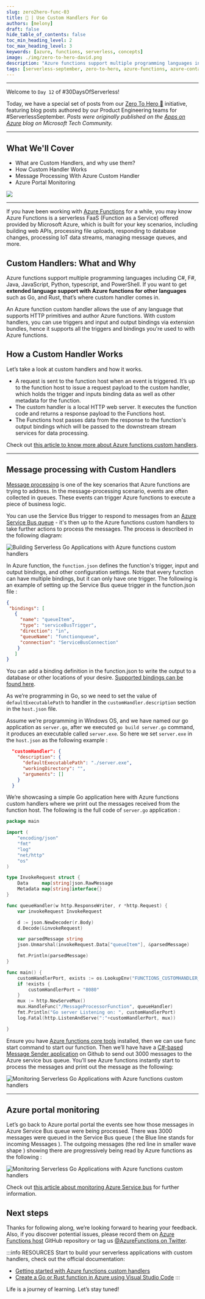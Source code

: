 ```yaml
---
slug: zero2hero-func-03
title: 🚀 | Use Custom Handlers For Go
authors: [melony]
draft: false
hide_table_of_contents: false
toc_min_heading_level: 2
toc_max_heading_level: 3
keywords: [azure, functions, serverless, concepts]
image: ./img/zero-to-hero-david.png
description: "Azure functions support multiple programming languages including C#, F#, Java, JavaScript, Python, typescript, and PowerShell. If you want to get extended language support with Azure functions for other languages such as Go, and Rust, that’s where custom handler comes in." 
tags: [serverless-september, zero-to-hero, azure-functions, azure-container-apps, dapr]
---
```


<head>
  <meta name="twitter:url" 
    content="https://azure.github.io/Cloud-Native/blog/zero2hero-func-03" />
  <meta name="twitter:title" 
    content="#ZeroToHero: Serverless Go Apps Using Custom Handlers" />
  <meta name="twitter:description" 
    content="#ZeroToHero: Serverless Go Apps Using Custom Handlers" />
  <meta name="twitter:image"
    content="https://azure.github.io/Cloud-Native/img/banners/serverless-zero2hero.png" />
  <meta name="twitter:card" content="summary_large_image" />
  <meta name="twitter:creator" 
    content="@nitya" />
  <meta name="twitter:site" content="@AzureAdvocates" /> 
  <link rel="canonical" 
    href="https://techcommunity.microsoft.com/t5/apps-on-azure-blog/building-serverless-go-applications-with-azure-functions-custom/ba-p/3623617" />
</head>

---


Welcome to `Day 12` of #30DaysOfServerless!


Today, we have a special set of posts from our [Zero To Hero 🚀](/serverless-september/ZeroToHero) initiative, featuring blog posts authored by our Product Engineering teams for #ServerlessSeptember. _Posts were originally published on the [Apps on Azure](https://techcommunity.microsoft.com/t5/apps-on-azure-blog/building-serverless-go-applications-with-azure-functions-custom/ba-p/3623617?WT.mc_id=javascript-99907-cxa) blog on Microsoft Tech Community._

---

## What We'll Cover
 * What are Custom Handlers, and why use them?
 * How Custom Handler Works
 * Message Processing With Azure Custom Handler
 * Azure Portal Monitoring

![](./img/zero-to-hero-melony.png)

---
 
If you have been working with [Azure Functions](https://docs.microsoft.com/azure/azure-functions/?WT.mc_id=javascript-99907-cxa) for a while, you may know Azure Functions is a serverless FaaS (Function as a Service) offered provided by Microsoft Azure, which is built for your key scenarios, including building web APIs, processing file uploads, responding to database changes, processing IoT data streams, managing message queues, and more.


## Custom Handlers: What and Why

Azure functions support multiple programming languages including C#, F#, Java, JavaScript, Python, typescript, and PowerShell. If you want to get **extended language support with Azure functions for other languages** such as Go, and Rust, that’s where custom handler comes in.

An Azure function custom handler allows the use of any language that supports HTTP primitives and author Azure functions. With custom handlers, you can use triggers and input and output bindings via extension bundles,  hence it supports all the triggers and bindings you're used to with Azure functions.


## How a Custom Handler Works

Let’s take a look at custom handlers and how it works.  
 * A request is sent to the function host when an event is triggered.  It’s up to the function host to issue a request payload to the custom handler, which holds the trigger and inputs binding data as well as other metadata for the function. 
  * The custom handler is a local HTTP web server. It executes the function code and returns a response payload to the Functions host. 
  * The Functions host passes data from the response to the function's output bindings which will be passed to the downstream stream services for data processing. 
  
Check out [this article to know more about Azure functions custom handlers](https://docs.microsoft.com/azure/azure-functions/functions-custom-handlers?WT.mc_id=javascript-99907-cxa).

---

## Message processing with Custom Handlers

[Message processing](https://docs.microsoft.com/azure/architecture/guide/technology-choices/messaging?WT.mc_id=javascript-99907-cxa) is one of the key scenarios that Azure functions are trying to address. In the message-processing scenario, events are often collected in queues. These events can trigger Azure functions to execute a piece of business logic. 

You can use the Service Bus trigger to respond to messages from an [Azure Service Bus queue](https://docs.microsoft.com/azure/service-bus-messaging/service-bus-messaging-overview?WT.mc_id=javascript-99907-cxa) - it's then up to the Azure functions custom handlers to take further actions to process the messages. The process is described in the following diagram:

![Building Serverless Go Applications with Azure functions custom handlers](./img/melony-processing.png)

In Azure function, the `function.json` defines the function's trigger, input and output bindings, and other configuration settings. Note that every function can have multiple bindings, but it can only have one trigger. The following is an example of setting up the Service Bus queue trigger in the function.json file :

```json
{
 "bindings": [
   {
     "name": "queueItem",
     "type": "serviceBusTrigger",
     "direction": "in",
     "queueName": "functionqueue",
     "connection": "ServiceBusConnection"
    }
   ]
}
```

You can add a binding definition in the function.json to write the output to a database or other locations of your desire. [Supported bindings can be found here](https://docs.microsoft.com/azure/azure-functions/functions-triggers-bindings?tabs=csharp#add-bindings-to-a-function&WT.mc_id=javascript-99907-cxa).

As we’re programming in Go, so we need to set the value of `defaultExecutablePath` to handler in the `customHandler.description` section in the `host.json` file.

Assume we’re programming in Windows OS, and we have named our go application as `server.go`,  after we executed `go build server.go` command,  it produces an executable called `server.exe`. So here we set `server.exe` in the `host.json` as the following example :

```json
  "customHandler": {
    "description": {
      "defaultExecutablePath": "./server.exe",
      "workingDirectory": "",
      "arguments": []
    }
  }
```

We’re showcasing a simple Go application here with Azure functions custom handlers where we print out the messages received from the function host. The following is the full code of `server.go` application :

```go
package main

import (
	"encoding/json"
	"fmt"
	"log"
	"net/http"
	"os"
)

type InvokeRequest struct {
	Data     map[string]json.RawMessage
	Metadata map[string]interface{}
}

func queueHandler(w http.ResponseWriter, r *http.Request) {
	var invokeRequest InvokeRequest

	d := json.NewDecoder(r.Body)
	d.Decode(&invokeRequest)

	var parsedMessage string
	json.Unmarshal(invokeRequest.Data["queueItem"], &parsedMessage)

	fmt.Println(parsedMessage)
}

func main() {
	customHandlerPort, exists := os.LookupEnv("FUNCTIONS_CUSTOMHANDLER_PORT")
	if !exists {
		customHandlerPort = "8080"
	}
	mux := http.NewServeMux()
	mux.HandleFunc("/MessageProcessorFunction", queueHandler)
	fmt.Println("Go server Listening on: ", customHandlerPort)
	log.Fatal(http.ListenAndServe(":"+customHandlerPort, mux))

}
```

Ensure you have [Azure functions core tools](https://github.com/Azure/azure-functions-core-tools) installed, then we can use func start command to start our function. Then we’ll have have a [C#-based Message Sender application](https://github.com/cloudmelon/cloud-native-serverless/tree/main/message-sender-servicebus/MessageSendToServiceBus) on Github to send out 3000 messages to the Azure service bus queue. You’ll see Azure functions instantly start to process the messages and print out the message as the following:

![Monitoring Serverless Go Applications with Azure functions custom handlers](./img/melony-logging.png)

---

## Azure portal monitoring

Let’s go back to Azure portal portal the events see how those messages in Azure Service Bus queue were being processed. There was 3000 messages were queued in the Service Bus queue ( the Blue line stands for incoming Messages ). The outgoing messages (the red line in smaller wave shape ) showing there are progressively being read by Azure functions as the following :

![Monitoring Serverless Go Applications with Azure functions custom handlers](./img/melony-monitoring.png)

Check out [this article about monitoring Azure Service bus](https://docs.microsoft.com/azure/service-bus-messaging/monitor-service-bus?WT.mc_id=javascript-99907-cxa) for further information.

## Next steps

Thanks for following along, we’re looking forward to hearing your feedback.  Also, if you discover potential issues, please record them on [Azure Functions host](https://github.com/Azure/azure-functions-host/issues)  GitHub repository or tag us [@AzureFunctions on Twitter](https://twitter.com/AzureFunctions). 


:::info RESOURCES 
Start to build your serverless applications with custom handlers, check out the official documentation:

 * [Getting started with Azure functions custom handlers](https://docs.microsoft.com/azure/azure-functions/functions-custom-handlers?WT.mc_id=javascript-99907-cxa) 
 * [Create a Go or Rust function in Azure using Visual Studio Code](https://docs.microsoft.com/azure/azure-functions/create-first-function-vs-code-other?tabs=go%2Cwindows&WT.mc_id=javascript-99907-cxa)
:::

Life is a journey of learning.  Let’s stay tuned!